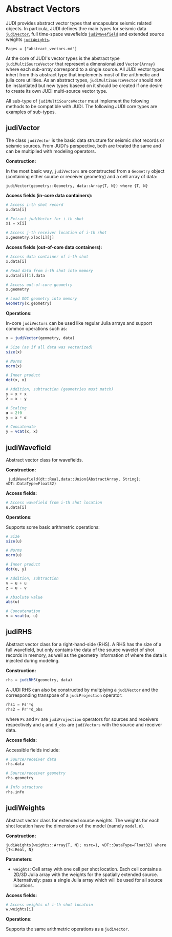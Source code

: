 # Abstract Vectors

JUDI provides abstract vector types that encapsulate seismic related objects. In particula, JUDI defines thre main types for seismic data [`judiVector`](@ref), full time-space wavefields [`judiWavefield`](@ref) and extended source weights [`judiWeights`](@ref).

```@contents
Pages = ["abstract_vectors.md"]
```

At the core of JUDI's vector types is the abstract type `judiMultiSourceVector` that represent a dimensionalized `Vector{Array}` where each sub-array correspond to a single source. All JUDI vector types inhert from this abstract type that implements most of the arithmetic and julia core utilities. As an abstract types, `judiMultiSourceVector` should not be instantiated but new types baseed on it should be created if one desire to create its own JUDI multi-source vector type.

All sub-type of `judiMultiSourceVector` must implement the folowing methods to be compatible with JUDI. The following JUDI core types are examples of sub-types.

## judiVector

The class `judiVector` is the basic data structure for seismic shot records or seismic sources. From JUDI's perspective, both are treated the same and can be multiplied with modeling operators.

**Construction:**

In the most basic way, `judiVectors` are contstructed from a `Geometry` object (containing either source or receiver geometry) and a cell array of data:

```@docs
judiVector(geometry::Geometry, data::Array{T, N}) where {T, N}
```

**Access fields (in-core data containers):**

```julia
# Access i-th shot record
x.data[i]

# Extract judiVector for i-th shot
x1 = x[i]

# Access j-th receiver location of i-th shot
x.geometry.xloc[i][j]
```

**Access fields (out-of-core data containers):**

```julia
# Access data container of i-th shot
x.data[i]

# Read data from i-th shot into memory
x.data[i][1].data

# Access out-of-core geometry
x.geometry

# Load OOC geometry into memory
Geometry(x.geometry)
```

**Operations:**

In-core `judiVectors` can be used like regular Julia arrays and support common operations such as:


```julia
x = judiVector(geometry, data)

# Size (as if all data was vectorized)
size(x)

# Norms
norm(x)

# Inner product
dot(x, x)

# Addition, subtraction (geometries must match)
y = x + x
z = x - y

# Scaling
α = 2f0
y = x * α

# Concatenate
y = vcat(x, x)
```


## judiWavefield

Abstract vector class for wavefields. 

**Construction:**

```@docs
 judiWavefield(dt::Real,data::Union{AbstractArray, String};  vDT::DataType=Float32)
```

**Access fields:**

```julia
# Access wavefield from i-th shot location
u.data[i]
```

**Operations:**

Supports some basic arithmetric operations:

```julia
# Size 
size(u)

# Norms
norm(u)

# Inner product 
dot(u, y)

# Addition, subtraction
v = u + u
z = u - v

# Absolute value
abs(u)

# Concatenation
v = vcat(u, u)
```

## judiRHS

Abstract vector class for a right-hand-side (RHS). A RHS has the size of a full wavefield, but only contains the data of the source wavelet of shot records in memory, as well as the geometry information of where the data is injected during modeling.

**Construction:**

```julia
rhs = judiRHS(geometry, data)
```

A JUDI RHS can also be constructed by multplying a `judiVector` and the corresponding transpose of a `judiProjection` operator:

```julia
rhs1 = Ps'*q
rhs2 = Pr'*d_obs
```

where `Ps` and `Pr` are `judiProjection` operators for sources and receivers respectively and `q` and `d_obs` are `judiVectors` with the source and receiver data.

 **Access fields:**

Accessible fields include:

```julia
# Source/receiver data
rhs.data

# Source/receiver geometry
rhs.geometry

# Info structure
rhs.info
```

## judiWeights

Abstract vector class for extended source weights. The weights for each shot location have the dimensions of the model (namely `model.n`).

**Construction:**

```@docs
judiWeights(weights::Array{T, N}; nsrc=1, vDT::DataType=Float32) where {T<:Real, N}
```

**Parameters:**

 * `weights`: Cell array with one cell per shot location. Each cell contains a 2D/3D Julia array with the weights for the spatially extended source. Alternatively: pass a single Julia array which will be used for all source locations.

**Access fields:**

```julia
# Access weights of i-th shot locatoin
w.weights[i]
```

**Operations:**

Supports the same arithmetric operations as a `judiVector`.
